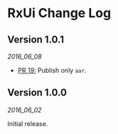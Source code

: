 RxUi Change Log
==========

## Version 1.0.1

_2016_06_08_

* [PR 19:](https://github.com/artem-zinnatullin/RxUi/pull/19) Publish only `aar`.

## Version 1.0.0

_2016_06_02_

Initial release.
